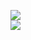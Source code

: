 [![](https://img.shields.io/badge/Made%20With-Github%20Spray-lightgrey.svg?style=for-the-badge&logo=github)](https://github.com/Annihil/github-spray#23488)  
[![](https://i.imgur.com/2DrTn0Z.gif)](https://github.com/Annihil/github-spray)